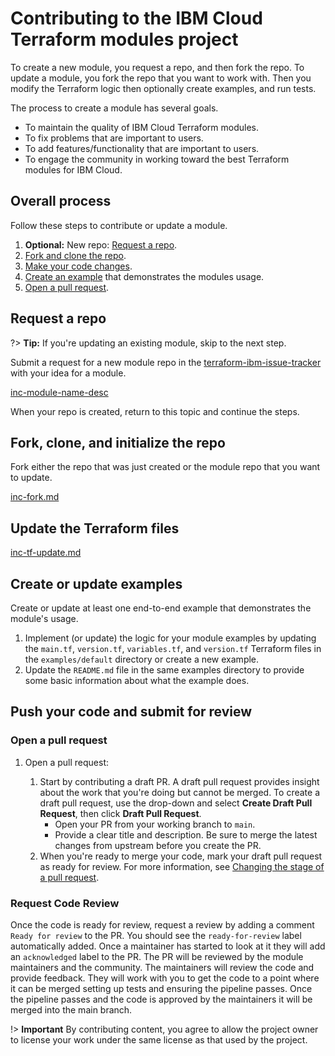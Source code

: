 # Contributing to the IBM Cloud Terraform modules project

To create a new module, you request a repo, and then fork the repo. To update a module, you fork the repo that you want to work with. Then you modify the Terraform logic then optionally create examples, and run tests.

The process to create a module has several goals.

- To maintain the quality of IBM Cloud Terraform modules.
- To fix problems that are important to users.
- To add features/functionality that are important to users.
- To engage the community in working toward the best Terraform modules for IBM Cloud.

## Overall process

Follow these steps to contribute or update a module.

1.  **Optional:** New repo: [Request a repo](#request-a-repo).
1.  [Fork and clone the repo](#fork-clone-and-initialize-the-repo).
1.  [Make your code changes](#update-the-terraform-files).
1.  [Create an example](#create-or-update-examples) that demonstrates the modules usage.
1.  [Open a pull request](#push-your-code-and-submit-for-review).


## Request a repo

?> **Tip:** If you're updating an existing module, skip to the next step.

Submit a request for a new module repo in the [terraform-ibm-issue-tracker](https://github.com/terraform-ibm-modules/terraform-ibm-issue-tracker/issues/new/choose) with your idea for a module.

[inc-module-name-desc](inc-module-name-desc.md ':include')

When your repo is created, return to this topic and continue the steps.

## Fork, clone, and initialize the repo

Fork either the repo that was just created or the module repo that you want to update.

[inc-fork.md](inc-fork.md ':include')

## Update the Terraform files

[inc-tf-update.md](inc-tf-update.md ':include')
## Create or update examples

Create or update at least one end-to-end example that demonstrates the module's usage.
1.  Implement (or update) the logic for your module examples by updating the `main.tf`, `version.tf`, `variables.tf`, and `version.tf` Terraform files in the `examples/default` directory or create a new example.
1.  Update the `README.md` file in the same examples directory to provide some basic information about what the example does.


## Push your code and submit for review

### Open a pull request

1.  Open a pull request:

    1.  Start by contributing a draft PR. A draft pull request provides insight about the work that you're doing but cannot be merged. To create a draft pull request, use the drop-down and select **Create Draft Pull Request**, then click **Draft Pull Request**.
        - Open your PR from your working branch to `main`.
        - Provide a clear title and description. Be sure to merge the latest changes from upstream before you create the PR.
    1.  When you're ready to merge your code, mark your draft pull request as ready for review. For more information, see [Changing the stage of a pull request](https://docs.github.com/en/pull-requests/collaborating-with-pull-requests/proposing-changes-to-your-work-with-pull-requests/changing-the-stage-of-a-pull-request).

### Request Code Review

Once the code is ready for review, request a review by adding a comment `Ready for review` to the PR. You should see the `ready-for-review` label automatically added. Once a maintainer has started to look at it they will add an `acknowledged` label to the PR. The PR will be reviewed by the module maintainers and the community. The maintainers will review the code and provide feedback. They will work with you to get the code to a point where it can be merged setting up tests and ensuring the pipeline passes. Once the pipeline passes and the code is approved by the maintainers it will be merged into the main branch.

!> **Important** By contributing content, you agree to allow the project owner to license your work under the same license as that used by the project.
